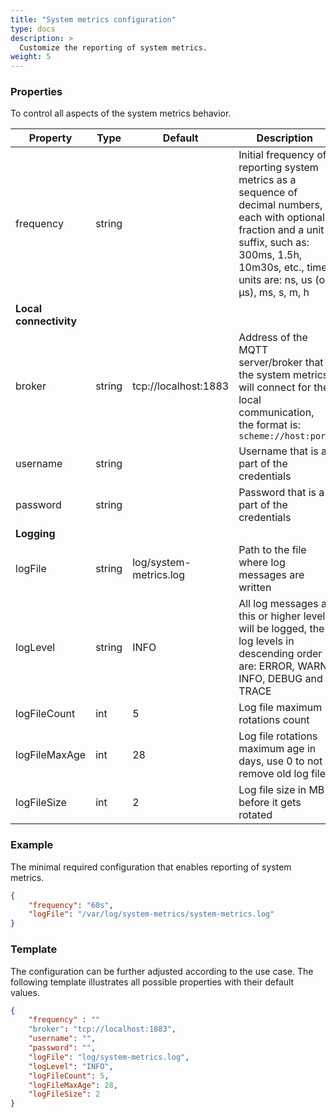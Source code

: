 ```yaml
---
title: "System metrics configuration"
type: docs
description: >
  Customize the reporting of system metrics.
weight: 5
---
```


### Properties

To control all aspects of the system metrics behavior.

| Property | Type | Default | Description |
| - | - | - | - |
| frequency | string | | Initial frequency of reporting system metrics as a sequence of decimal numbers, each with optional fraction and a unit suffix, such as: 300ms, 1.5h, 10m30s, etc., time units are: ns, us (or µs), ms, s, m, h |
| **Local connectivity** | | | |
| broker | string | tcp://localhost:1883 | Address of the MQTT server/broker that the system metrics will connect for the local communication, the format is: `scheme://host:port` |
| username | string | | Username that is a part of the credentials |
| password | string | | Password that is a part of the credentials |
| **Logging** | | | |
| logFile | string | log/system-metrics.log | Path to the file where log messages are written |
| logLevel | string | INFO | All log messages at this or higher level will be logged, the log levels in descending order are: ERROR, WARN, INFO, DEBUG and TRACE |
| logFileCount | int | 5 | Log file maximum rotations count |
| logFileMaxAge | int | 28 | Log file rotations maximum age in days, use 0 to not remove old log files |
| logFileSize | int | 2 | Log file size in MB before it gets rotated |

### Example

The minimal required configuration that enables reporting of system metrics.

```json
{
    "frequency": "60s",
    "logFile": "/var/log/system-metrics/system-metrics.log"
}
```

### Template

The configuration can be further adjusted according to the use case.
The following template illustrates all possible properties with their default values.

```json
{
    "frequency" : ""
    "broker": "tcp://localhost:1883",
    "username": "",
    "password": "",
    "logFile": "log/system-metrics.log",
    "logLevel": "INFO",
    "logFileCount": 5,
    "logFileMaxAge": 28,
    "logFileSize": 2
}
```
